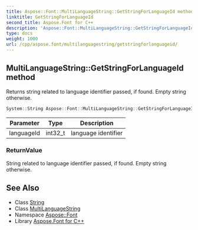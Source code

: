 ```yaml
---
title: Aspose::Font::MultiLanguageString::GetStringForLanguageId method
linktitle: GetStringForLanguageId
second_title: Aspose.Font for C++
description: 'Aspose::Font::MultiLanguageString::GetStringForLanguageId method. Returns string related to language identifier passed, if found. Empty string otherwise in C++.'
type: docs
weight: 1000
url: /cpp/aspose.font/multilanguagestring/getstringforlanguageid/
---
```

## MultiLanguageString::GetStringForLanguageId method


Returns string related to language identifier passed, if found. Empty string otherwise.

```cpp
System::String Aspose::Font::MultiLanguageString::GetStringForLanguageId(int32_t languageId)
```


| Parameter | Type | Description |
| --- | --- | --- |
| languageId | int32_t | language identifier |

### ReturnValue

String related to language identifier passed, if found. Empty string otherwise.

## See Also

* Class [String](../../../system/string/)
* Class [MultiLanguageString](../)
* Namespace [Aspose::Font](../../)
* Library [Aspose.Font for C++](../../../)
